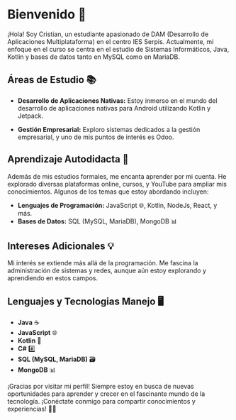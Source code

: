 # Bienvenido 👋

¡Hola! Soy Cristian, un estudiante apasionado de DAM (Desarrollo de Aplicaciones Multiplataforma) en el centro IES Serpis. Actualmente, mi enfoque en el curso se centra en el estudio de Sistemas Informáticos, Java, Kotlin y bases de datos tanto en MySQL como en MariaDB.

## Áreas de Estudio 📚

- **Desarrollo de Aplicaciones Nativas:** Estoy inmerso en el mundo del desarrollo de aplicaciones nativas para Android utilizando Kotlin y Jetpack.

- **Gestión Empresarial:** Exploro sistemas dedicados a la gestión empresarial, y uno de mis puntos de interés es Odoo.

## Aprendizaje Autodidacta 🚀

Además de mis estudios formales, me encanta aprender por mi cuenta. He explorado diversas plataformas online, cursos, y YouTube para ampliar mis conocimientos. Algunos de los temas que estoy abordando incluyen:

- **Lenguajes de Programación:** JavaScript 🌐, Kotlin, NodeJs, React, y más.
- **Bases de Datos:** SQL (MySQL, MariaDB), MongoDB 📊

## Intereses Adicionales 💡

Mi interés se extiende más allá de la programación. Me fascina la administración de sistemas y redes, aunque aún estoy explorando y aprendiendo en estos campos.

## Lenguajes y Tecnologias Manejo 🖥️


- **Java** ☕
- **JavaScript** 🌐
- **Kotlin** 🚀
- **C#** 	#️⃣
- **SQL (MySQL, MariaDB)** 🗃️
- **MongoDB** 📊

¡Gracias por visitar mi perfil! Siempre estoy en busca de nuevas oportunidades para aprender y crecer en el fascinante mundo de la tecnología. ¡Conéctate conmigo para compartir conocimientos y experiencias! 👨‍💻
